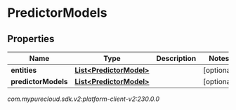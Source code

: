 # PredictorModels


## Properties

| Name | Type | Description | Notes |
| ------------ | ------------- | ------------- | ------------- |
| **entities** | [**List&lt;PredictorModel&gt;**](PredictorModel) |  |  [optional] |
| **predictorModels** | [**List&lt;PredictorModel&gt;**](PredictorModel) |  |  [optional] |




_com.mypurecloud.sdk.v2:platform-client-v2:230.0.0_
